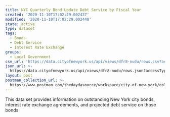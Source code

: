 ```yaml
---
title: NYC Quarterly Bond Update Debt Service by Fiscal Year
created: '2020-11-10T17:02:29.002437'
modified: '2020-11-10T17:02:29.002448'
state: active
type: dataset
tags:
  - Bonds
  - Debt Service
  - Interest Rate Exchange
groups:
  - Local Government
csv_url: 'https://data.cityofnewyork.us/api/views/dfr8-nudu/rows.csv?accessType=DOWNLOAD'
json_url: >-
  https://data.cityofnewyork.us/api/views/dfr8-nudu/rows.json?accessType=DOWNLOAD
layout: post
postman_collection_url: >-
  https://www.postman.com/thedaydasource/workspace/city-of-new-york/collection/15909983-78715ed1-aa8b-4b61-a5af-b94f61fddfca
---
```

This data set provides information on outstanding New York city bonds, interest rate exchange agreements, and projected debt service on those bonds
